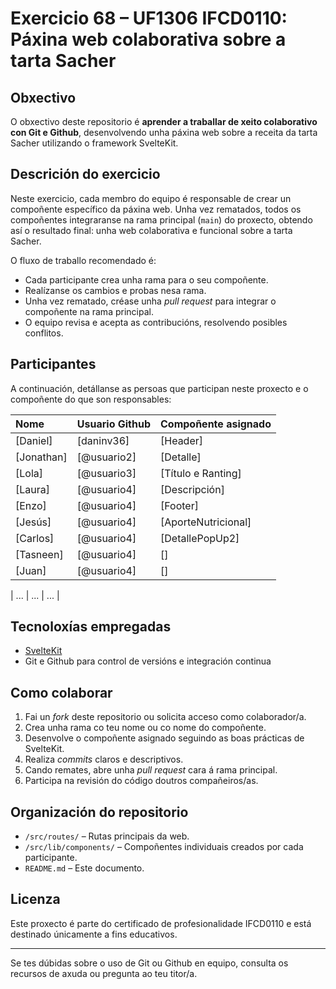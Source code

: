 # Exercicio 68 – UF1306 IFCD0110: Páxina web colaborativa sobre a tarta Sacher

## Obxectivo

O obxectivo deste repositorio é **aprender a traballar de xeito colaborativo con Git e Github**, desenvolvendo unha páxina web sobre a receita da tarta Sacher utilizando o framework SvelteKit.

## Descrición do exercicio

Neste exercicio, cada membro do equipo é responsable de crear un compoñente específico da páxina web. Unha vez rematados, todos os compoñentes integraranse na rama principal (`main`) do proxecto, obtendo así o resultado final: unha web colaborativa e funcional sobre a tarta Sacher.

O fluxo de traballo recomendado é:

- Cada participante crea unha rama para o seu compoñente.
- Realízanse os cambios e probas nesa rama.
- Unha vez rematado, créase unha *pull request* para integrar o compoñente na rama principal.
- O equipo revisa e acepta as contribucións, resolvendo posibles conflitos.


## Participantes

A continuación, detállanse as persoas que participan neste proxecto e o compoñente do que son responsables:


| Nome | Usuario Github | Compoñente asignado |
| :-- | :-- | :-- |
| [Daniel] | [daninv36] | [Header] |
| [Jonathan] | [@usuario2] | [Detalle] |
| [Lola] | [@usuario3] | [Título e Ranting] |
| [Laura] | [@usuario4] | [Descripción] |
| [Enzo] | [@usuario4] | [Footer] |
| [Jesús] | [@usuario4] | [AporteNutricional] |
| [Carlos] | [@usuario4] | [DetallePopUp2] |
| [Tasneen] | [@usuario4] | [] |
| [Juan] | [@usuario4] | [] |




| ... | ... | ... |


## Tecnoloxías empregadas

- [SvelteKit](https://kit.svelte.dev/)
- Git e Github para control de versións e integración continua


## Como colaborar

1. Fai un *fork* deste repositorio ou solicita acceso como colaborador/a.
2. Crea unha rama co teu nome ou co nome do compoñente.
3. Desenvolve o compoñente asignado seguindo as boas prácticas de SvelteKit.
4. Realiza *commits* claros e descriptivos.
5. Cando remates, abre unha *pull request* cara á rama principal.
6. Participa na revisión do código doutros compañeiros/as.

## Organización do repositorio

- `/src/routes/` – Rutas principais da web.
- `/src/lib/components/` – Compoñentes individuais creados por cada participante.
- `README.md` – Este documento.


## Licenza

Este proxecto é parte do certificado de profesionalidade IFCD0110 e está destinado únicamente a fins educativos.

---

Se tes dúbidas sobre o uso de Git ou Github en equipo, consulta os recursos de axuda ou pregunta ao teu titor/a.
